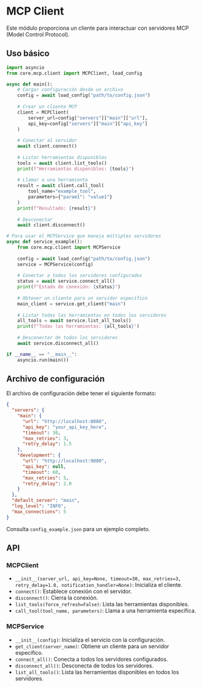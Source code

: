 # MCP Client

Este módulo proporciona un cliente para interactuar con servidores MCP (Model Control Protocol).

## Uso básico

```python
import asyncio
from core.mcp.client import MCPClient, load_config

async def main():
    # Cargar configuración desde un archivo
    config = await load_config("path/to/config.json")
    
    # Crear un cliente MCP
    client = MCPClient(
        server_url=config["servers"]["main"]["url"],
        api_key=config["servers"]["main"]["api_key"]
    )
    
    # Conectar al servidor
    await client.connect()
    
    # Listar herramientas disponibles
    tools = await client.list_tools()
    print(f"Herramientas disponibles: {tools}")
    
    # Llamar a una herramienta
    result = await client.call_tool(
        tool_name="example_tool",
        parameters={"param1": "value1"}
    )
    print(f"Resultado: {result}")
    
    # Desconectar
    await client.disconnect()

# Para usar el MCPService que maneja múltiples servidores
async def service_example():
    from core.mcp.client import MCPService
    
    config = await load_config("path/to/config.json")
    service = MCPService(config)
    
    # Conectar a todos los servidores configurados
    status = await service.connect_all()
    print(f"Estado de conexión: {status}")
    
    # Obtener un cliente para un servidor específico
    main_client = service.get_client("main")
    
    # Listar todas las herramientas en todos los servidores
    all_tools = await service.list_all_tools()
    print(f"Todas las herramientas: {all_tools}")
    
    # Desconectar de todos los servidores
    await service.disconnect_all()

if __name__ == "__main__":
    asyncio.run(main())
```

## Archivo de configuración

El archivo de configuración debe tener el siguiente formato:

```json
{
  "servers": {
    "main": {
      "url": "http://localhost:8080",
      "api_key": "your_api_key_here",
      "timeout": 30,
      "max_retries": 3,
      "retry_delay": 1.5
    },
    "development": {
      "url": "http://localhost:9000",
      "api_key": null,
      "timeout": 60,
      "max_retries": 5,
      "retry_delay": 2.0
    }
  },
  "default_server": "main",
  "log_level": "INFO",
  "max_connections": 5
}
```

Consulta `config_example.json` para un ejemplo completo.

## API

### MCPClient

- `__init__(server_url, api_key=None, timeout=30, max_retries=3, retry_delay=1.0, notification_handler=None)`: Inicializa el cliente.
- `connect()`: Establece conexión con el servidor.
- `disconnect()`: Cierra la conexión.
- `list_tools(force_refresh=False)`: Lista las herramientas disponibles.
- `call_tool(tool_name, parameters)`: Llama a una herramienta específica.

### MCPService

- `__init__(config)`: Inicializa el servicio con la configuración.
- `get_client(server_name)`: Obtiene un cliente para un servidor específico.
- `connect_all()`: Conecta a todos los servidores configurados.
- `disconnect_all()`: Desconecta de todos los servidores.
- `list_all_tools()`: Lista las herramientas disponibles en todos los servidores. 